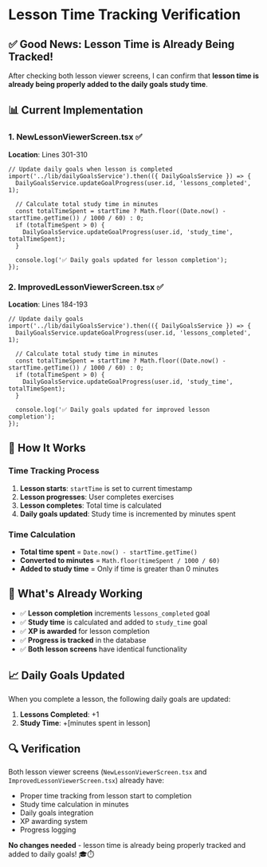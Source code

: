 # Lesson Time Tracking Verification

## ✅ **Good News: Lesson Time is Already Being Tracked!**

After checking both lesson viewer screens, I can confirm that **lesson time is already being properly added to the daily goals study time**.

## 📊 **Current Implementation**

### 1. **NewLessonViewerScreen.tsx** ✅
**Location**: Lines 301-310
```tsx
// Update daily goals when lesson is completed
import('../lib/dailyGoalsService').then(({ DailyGoalsService }) => {
  DailyGoalsService.updateGoalProgress(user.id, 'lessons_completed', 1);
  
  // Calculate total study time in minutes
  const totalTimeSpent = startTime ? Math.floor((Date.now() - startTime.getTime()) / 1000 / 60) : 0;
  if (totalTimeSpent > 0) {
    DailyGoalsService.updateGoalProgress(user.id, 'study_time', totalTimeSpent);
  }
  
  console.log('✅ Daily goals updated for lesson completion');
});
```

### 2. **ImprovedLessonViewerScreen.tsx** ✅
**Location**: Lines 184-193
```tsx
// Update daily goals
import('../lib/dailyGoalsService').then(({ DailyGoalsService }) => {
  DailyGoalsService.updateGoalProgress(user.id, 'lessons_completed', 1);
  
  // Calculate total study time in minutes
  const totalTimeSpent = startTime ? Math.floor((Date.now() - startTime.getTime()) / 1000 / 60) : 0;
  if (totalTimeSpent > 0) {
    DailyGoalsService.updateGoalProgress(user.id, 'study_time', totalTimeSpent);
  }
  
  console.log('✅ Daily goals updated for improved lesson completion');
});
```

## 🎯 **How It Works**

### **Time Tracking Process**
1. **Lesson starts**: `startTime` is set to current timestamp
2. **Lesson progresses**: User completes exercises
3. **Lesson completes**: Total time is calculated
4. **Daily goals updated**: Study time is incremented by minutes spent

### **Time Calculation**
- **Total time spent** = `Date.now() - startTime.getTime()`
- **Converted to minutes** = `Math.floor(timeSpent / 1000 / 60)`
- **Added to study time** = Only if time is greater than 0 minutes

## 🎉 **What's Already Working**

- ✅ **Lesson completion** increments `lessons_completed` goal
- ✅ **Study time** is calculated and added to `study_time` goal
- ✅ **XP is awarded** for lesson completion
- ✅ **Progress is tracked** in the database
- ✅ **Both lesson screens** have identical functionality

## 📈 **Daily Goals Updated**

When you complete a lesson, the following daily goals are updated:
1. **Lessons Completed**: +1
2. **Study Time**: +[minutes spent in lesson]

## 🔍 **Verification**

Both lesson viewer screens (`NewLessonViewerScreen.tsx` and `ImprovedLessonViewerScreen.tsx`) already have:
- Proper time tracking from lesson start to completion
- Study time calculation in minutes
- Daily goals integration
- XP awarding system
- Progress logging

**No changes needed** - lesson time is already being properly tracked and added to daily goals! 🎓⏱️
